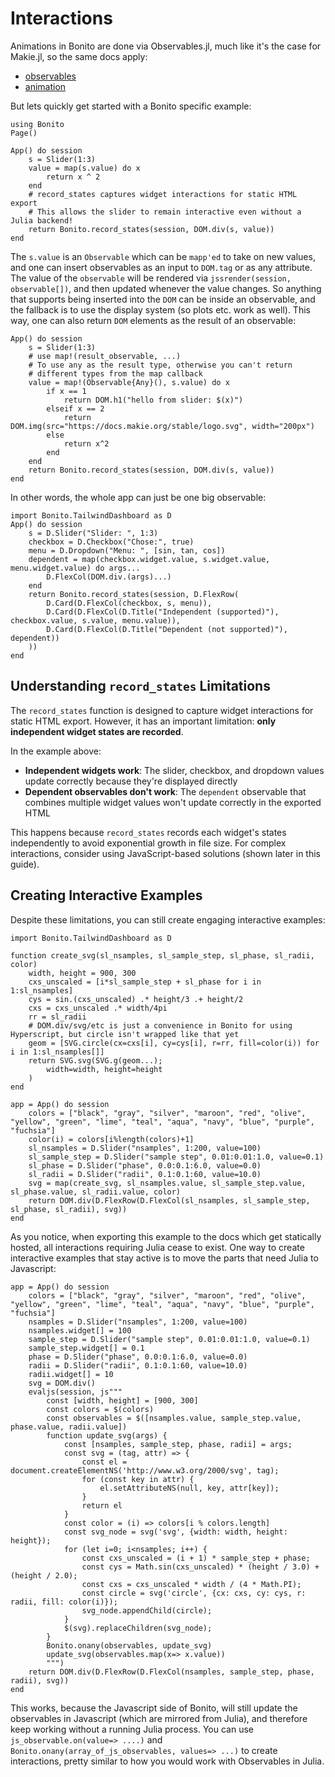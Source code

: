 # Interactions

Animations in Bonito are done via Observables.jl, much like it's the case for Makie.jl, so the same docs apply:

* [observables](https://docs.makie.org/stable/documentation/nodes/index.html)
* [animation](https://docs.makie.org/stable/documentation/animation/index.html)

But lets quickly get started with a Bonito specific example:

```@setup 1
using Bonito
Page()
```

```@example 1
App() do session
    s = Slider(1:3)
    value = map(s.value) do x
        return x ^ 2
    end
    # record_states captures widget interactions for static HTML export
    # This allows the slider to remain interactive even without a Julia backend!
    return Bonito.record_states(session, DOM.div(s, value))
end
```

The `s.value` is an `Observable` which can be `mapp'ed` to take on new values, and one can insert observables as an input to `DOM.tag` or as any attribute.
The value of the `observable` will be rendered via `jssrender(session, observable[])`, and then updated whenever the value changes.
So anything that supports being inserted into the `DOM` can be inside an observable, and the fallback is to use the display system (so plots etc. work as well).
This way, one can also return `DOM` elements as the result of an observable:

```@example 1
App() do session
    s = Slider(1:3)
    # use map!(result_observable, ...)
    # To use any as the result type, otherwise you can't return
    # different types from the map callback
    value = map!(Observable{Any}(), s.value) do x
        if x == 1
            return DOM.h1("hello from slider: $(x)")
        elseif x == 2
            return DOM.img(src="https://docs.makie.org/stable/logo.svg", width="200px")
        else
            return x^2
        end
    end
    return Bonito.record_states(session, DOM.div(s, value))
end
```

In other words, the whole app can just be one big observable:

```@example 1
import Bonito.TailwindDashboard as D
App() do session
    s = D.Slider("Slider: ", 1:3)
    checkbox = D.Checkbox("Chose:", true)
    menu = D.Dropdown("Menu: ", [sin, tan, cos])
    dependent = map(checkbox.widget.value, s.widget.value, menu.widget.value) do args...
        D.FlexCol(DOM.div.(args)...)
    end
    return Bonito.record_states(session, D.FlexRow(
        D.Card(D.FlexCol(checkbox, s, menu)),
        D.Card(D.FlexCol(D.Title("Independent (supported)"), checkbox.value, s.value, menu.value)),
        D.Card(D.FlexCol(D.Title("Dependent (not supported)"), dependent))
    ))
end
```

## Understanding `record_states` Limitations

The `record_states` function is designed to capture widget interactions for static HTML export. However, it has an important limitation: **only independent widget states are recorded**.

In the example above:
- **Independent widgets work**: The slider, checkbox, and dropdown values update correctly because they're displayed directly
- **Dependent observables don't work**: The `dependent` observable that combines multiple widget values won't update correctly in the exported HTML

This happens because `record_states` records each widget's states independently to avoid exponential growth in file size. For complex interactions, consider using JavaScript-based solutions (shown later in this guide).

## Creating Interactive Examples

Despite these limitations, you can still create engaging interactive examples:

```@example 1
import Bonito.TailwindDashboard as D

function create_svg(sl_nsamples, sl_sample_step, sl_phase, sl_radii, color)
    width, height = 900, 300
    cxs_unscaled = [i*sl_sample_step + sl_phase for i in 1:sl_nsamples]
    cys = sin.(cxs_unscaled) .* height/3 .+ height/2
    cxs = cxs_unscaled .* width/4pi
    rr = sl_radii
    # DOM.div/svg/etc is just a convenience in Bonito for using Hyperscript, but circle isn't wrapped like that yet
    geom = [SVG.circle(cx=cxs[i], cy=cys[i], r=rr, fill=color(i)) for i in 1:sl_nsamples[]]
    return SVG.svg(SVG.g(geom...);
        width=width, height=height
    )
end

app = App() do session
    colors = ["black", "gray", "silver", "maroon", "red", "olive", "yellow", "green", "lime", "teal", "aqua", "navy", "blue", "purple", "fuchsia"]
    color(i) = colors[i%length(colors)+1]
    sl_nsamples = D.Slider("nsamples", 1:200, value=100)
    sl_sample_step = D.Slider("sample step", 0.01:0.01:1.0, value=0.1)
    sl_phase = D.Slider("phase", 0.0:0.1:6.0, value=0.0)
    sl_radii = D.Slider("radii", 0.1:0.1:60, value=10.0)
    svg = map(create_svg, sl_nsamples.value, sl_sample_step.value, sl_phase.value, sl_radii.value, color)
    return DOM.div(D.FlexRow(D.FlexCol(sl_nsamples, sl_sample_step, sl_phase, sl_radii), svg))
end
```

As you notice, when exporting this example to the docs which get statically hosted, all interactions requiring Julia cease to exist.
One way to create interactive examples that stay active is to move the parts that need Julia to Javascript:

```@example 1
app = App() do session
    colors = ["black", "gray", "silver", "maroon", "red", "olive", "yellow", "green", "lime", "teal", "aqua", "navy", "blue", "purple", "fuchsia"]
    nsamples = D.Slider("nsamples", 1:200, value=100)
    nsamples.widget[] = 100
    sample_step = D.Slider("sample step", 0.01:0.01:1.0, value=0.1)
    sample_step.widget[] = 0.1
    phase = D.Slider("phase", 0.0:0.1:6.0, value=0.0)
    radii = D.Slider("radii", 0.1:0.1:60, value=10.0)
    radii.widget[] = 10
    svg = DOM.div()
    evaljs(session, js"""
        const [width, height] = [900, 300]
        const colors = $(colors)
        const observables = $([nsamples.value, sample_step.value, phase.value, radii.value])
        function update_svg(args) {
            const [nsamples, sample_step, phase, radii] = args;
            const svg = (tag, attr) => {
                const el = document.createElementNS('http://www.w3.org/2000/svg', tag);
                for (const key in attr) {
                    el.setAttributeNS(null, key, attr[key]);
                }
                return el
            }
            const color = (i) => colors[i % colors.length]
            const svg_node = svg('svg', {width: width, height: height});
            for (let i=0; i<nsamples; i++) {
                const cxs_unscaled = (i + 1) * sample_step + phase;
                const cys = Math.sin(cxs_unscaled) * (height / 3.0) + (height / 2.0);
                const cxs = cxs_unscaled * width / (4 * Math.PI);
                const circle = svg('circle', {cx: cxs, cy: cys, r: radii, fill: color(i)});
                svg_node.appendChild(circle);
            }
            $(svg).replaceChildren(svg_node);
        }
        Bonito.onany(observables, update_svg)
        update_svg(observables.map(x=> x.value))
        """)
    return DOM.div(D.FlexRow(D.FlexCol(nsamples, sample_step, phase, radii), svg))
end
```

This works, because the Javascript side of Bonito, will still update the observables in Javascript (which are mirrored from Julia), and therefore keep working without a running Julia process.
You can use `js_observable.on(value=> ....)` and `Bonito.onany(array_of_js_observables, values=> ...)` to create interactions, pretty similar to how you would work with Observables in Julia.
